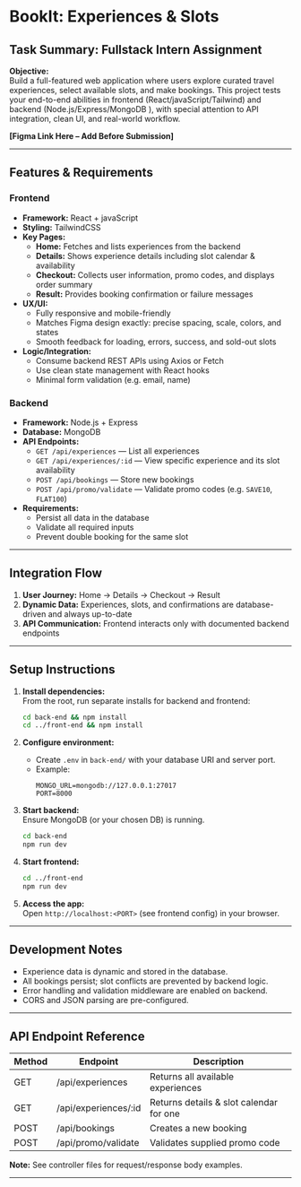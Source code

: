 # BookIt: Experiences & Slots

## Task Summary: Fullstack Intern Assignment

**Objective:**  
Build a full-featured web application where users explore curated travel experiences, select available slots, and make bookings. This project tests your end-to-end abilities in frontend (React/javaScript/Tailwind) and backend (Node.js/Express/MongoDB ), with special attention to API integration, clean UI, and real-world workflow.

**[Figma Link Here – Add Before Submission]**

---

## Features & Requirements

### Frontend

- **Framework:** React + javaScript 
- **Styling:** TailwindCSS 
- **Key Pages:**
  - **Home:** Fetches and lists experiences from the backend
  - **Details:** Shows experience details including slot calendar & availability
  - **Checkout:** Collects user information, promo codes, and displays order summary
  - **Result:** Provides booking confirmation or failure messages
- **UX/UI:**
  - Fully responsive and mobile-friendly
  - Matches Figma design exactly: precise spacing, scale, colors, and states
  - Smooth feedback for loading, errors, success, and sold-out slots
- **Logic/Integration:**
  - Consume backend REST APIs using Axios or Fetch
  - Use clean state management with React hooks
  - Minimal form validation (e.g. email, name)

### Backend

- **Framework:** Node.js + Express 
- **Database:** MongoDB
- **API Endpoints:**
  - `GET /api/experiences` — List all experiences
  - `GET /api/experiences/:id` — View specific experience and its slot availability
  - `POST /api/bookings` — Store new bookings
  - `POST /api/promo/validate` — Validate promo codes (e.g. `SAVE10`, `FLAT100`)
- **Requirements:**
  - Persist all data in the database
  - Validate all required inputs
  - Prevent double booking for the same slot

---

## Integration Flow

1. **User Journey:** Home → Details → Checkout → Result
2. **Dynamic Data:** Experiences, slots, and confirmations are database-driven and always up-to-date
3. **API Communication:** Frontend interacts only with documented backend endpoints

---

## Setup Instructions

1. **Install dependencies:**  
   From the root, run separate installs for backend and frontend:
   ```sh
   cd back-end && npm install
   cd ../front-end && npm install
   ```
   
2. **Configure environment:**  
   - Create `.env` in `back-end/` with your database URI and server port.
   - Example:
     ```
     MONGO_URL=mongodb://127.0.0.1:27017
     PORT=8000
     ```

3. **Start backend:**  
   Ensure MongoDB (or your chosen DB) is running.
   ```sh
   cd back-end
   npm run dev
   ```

4. **Start frontend:**  
   ```sh
   cd ../front-end
   npm run dev
   ```
5. **Access the app:**  
   Open `http://localhost:<PORT>` (see frontend config) in your browser.

---

## Development Notes

- Experience data is dynamic and stored in the database.
- All bookings persist; slot conflicts are prevented by backend logic.
- Error handling and validation middleware are enabled on backend.
- CORS and JSON parsing are pre-configured.

---

## API Endpoint Reference

| Method | Endpoint               | Description                                    |
| ------ | ---------------------- | ---------------------------------------------- |
| GET    | /api/experiences       | Returns all available experiences              |
| GET    | /api/experiences/:id   | Returns details & slot calendar for one        |
| POST   | /api/bookings          | Creates a new booking                          |
| POST   | /api/promo/validate    | Validates supplied promo code                  |

**Note:** See controller files for request/response body examples.

---
